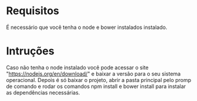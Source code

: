 # Requisitos

É necessário que você tenha o node e bower instalados instalado.

# Intruções

Caso não tenha o node instalado você pode acessar o site "https://nodejs.org/en/download/" e baixar a versão para o seu sistema operacional.
Depois é só baixar o projeto, abrir a pasta principal pelo promp de comando e rodar os comandos npm install e bower install para instalar as dependências necessárias.

